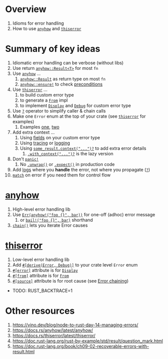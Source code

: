 # Overview
1. Idioms for error handling
1. How to use [`anyhow`](https://docs.rs/anyhow/latest/anyhow/) and [`thiserror`](https://docs.rs/thiserror/latest/thiserror/)


# Summary of key ideas
1. Idiomatic error handling can be verbose (without libs)
1. Use return [`anyhow::Result<T>`](https://docs.rs/anyhow/latest/anyhow/type.Result.html) for most `fn`
1. Use [`anyhow`](https://docs.rs/anyhow/latest/anyhow/) ...
    1. [`anyhow::Result`](https://docs.rs/anyhow/latest/anyhow/type.Result.html) as return type on most `fn`
    1. [`anyhow::ensure!`](https://docs.rs/anyhow/latest/anyhow/macro.ensure.html) to check [preconditions](https://github.com/google/guava/wiki/PreconditionsExplained)
1. Use [`thiserror`](https://docs.rs/thiserror/latest/thiserror/) ...
    1. to build custom error type
    1. to generate a [`From`](https://doc.rust-lang.org/std/convert/trait.From.html) impl
    1. to implement [`Display`](https://doc.rust-lang.org/std/fmt/trait.Display.html) and [`Debug`](https://doc.rust-lang.org/std/fmt/trait.Debug.html) for custom error type
1. Use [`?`](https://doc.rust-lang.org/reference/expressions/operator-expr.html#the-question-mark-operator) operator to simplify caller & chain calls
1. Make one `Error` enum at the top of your crate (see [`thiserror`](https://docs.rs/thiserror/latest/thiserror/#example) for examples)
    1. Examples [one](https://fettblog.eu/rust-enums-wrapping-errors/), [two](https://www.lpalmieri.com/posts/error-handling-rust/#modelling-errors-as-enums)
1. Add extra context ...
    1. Using [fields](https://doc.rust-lang.org/rust-by-example/custom_types/enum.html#enums) on your custom error type
    1. Using [tracing](./tracing.md) or [logging](./logging.md)
    1. Using [`some_result.context("...")?`](https://docs.rs/anyhow/latest/anyhow/trait.Context.html) to add extra error details
        1. [`.with_context("...")?`](https://docs.rs/anyhow/latest/anyhow/trait.Context.html#tymethod.with_context) is the lazy version
1. Don't [`panic!`](https://doc.rust-lang.org/std/macro.panic.html)
    1. No [`.unwrap()`](https://doc.rust-lang.org/std/result/enum.Result.html#method.unwrap) or [`.expect()`](https://doc.rust-lang.org/std/result/enum.Result.html#method.expect) in production code
1. Add [logs](./logging.md) where you **handle** the error, not where you propagate ([`?`](https://doc.rust-lang.org/reference/expressions/operator-expr.html#the-question-mark-operator))
1. [`match`](https://doc.rust-lang.org/book/ch09-02-recoverable-errors-with-result.html#matching-on-different-errors) on error if you need them for control flow


# [anyhow](https://docs.rs/anyhow/latest/anyhow/)
1. High-level error handling lib
1. Use [`Err(anyhow!("foo {}", bar))`](https://docs.rs/anyhow/latest/anyhow/macro.anyhow.html) for one-off (adhoc) error message
    1. or [`bail!("foo {}", bar)`](https://docs.rs/anyhow/latest/anyhow/macro.bail.html) shorthand
1. [`chain()`](https://docs.rs/anyhow/latest/anyhow/struct.Chain.html) lets you iterate Error causes


# [thiserror](https://docs.rs/thiserror/latest/thiserror/)
1. Low-level error handling lib
1. Add [`#[derive(Error, Debug)]`](https://docs.rs/thiserror/latest/thiserror/#example) to your crate level `Error` enum
1. [`#[error]`](https://docs.rs/thiserror/latest/thiserror/#details) attribute is for [`Display`](https://doc.rust-lang.org/std/fmt/trait.Display.html)
1. [`#[from]`](https://docs.rs/thiserror/latest/thiserror/#details) attribute is for [`From`](https://doc.rust-lang.org/std/convert/trait.From.html)
1. [`#[source]`](https://docs.rs/thiserror/latest/thiserror/#details) attribute is for root cause (see [Error chaining](https://docs.rs/anyhow/latest/anyhow/struct.Chain.html))


- TODO: RUST_BACKTRACE=1


# Other resources
1. https://vino.dev/blog/node-to-rust-day-14-managing-errors/
1. https://docs.rs/anyhow/latest/anyhow/
1. https://docs.rs/thiserror/latest/thiserror/
1. https://doc.rust-lang.org/rust-by-example/std/result/question_mark.html
1. https://doc.rust-lang.org/book/ch09-02-recoverable-errors-with-result.html